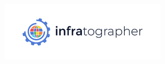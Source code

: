 ![logo](https://raw.githubusercontent.com/infratographer/website/main/source/theme/assets/pictures/logo.jpg)
